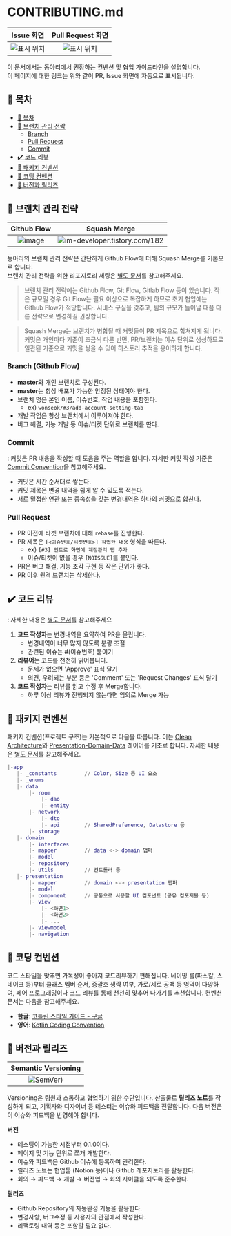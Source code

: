 # CONTRIBUTING.md
Issue 화면            |  Pull Request 화면
:--------------------:|:------------------:
![표시 위치](https://user-images.githubusercontent.com/51331195/156929682-66c7647c-666f-4652-bbae-3ef0f91ca9a8.png) | ![표시 위치](https://user-images.githubusercontent.com/51331195/156929788-9000a4a0-e102-4034-8dd2-d1ee9c8df373.png)


 이 문서에서는 동아리에서 권장하는 컨벤션 및 협업 가이드라인을 설명합니다.  
 이 페이지에 대한 링크는 위와 같이 PR, Issue 화면에 자동으로 표시됩니다.
 
## 📌 목차
- [📌 목차](#-목차)
- [🔱 브랜치 관리 전략](#-브랜치-관리-전략)
  - [Branch](#branch-github-flow)
  - [Pull Request](#pull-request)
  - [Commit](#commit)
- [✔️ 코드 리뷰](#️-코드-리뷰)
- [📂 패키지 컨벤션](#-패키지-컨벤션)
- [💅 코딩 컨벤션](#-코딩-컨벤션)
- [🧱️ 버전과 릴리즈](#️-버전과-릴리즈)

## 🔱 브랜치 관리 전략
Github Flow            |  Squash Merge
:--------------------:|:------------------:
![image](https://user-images.githubusercontent.com/51331195/156977445-fad7d1bf-eac8-4fbd-aea5-4d6b80beef21.png) | ![im-developer.tistory.com/182](https://github.com/ApptiveDev/.github/assets/51331195/6191feb8-fedc-45b6-bbc4-7521400929f8)
  
 동아리의 브랜치 관리 전략은 간단하게 Github Flow에 더해 Squash Merge를 기본으로 합니다.  
 브랜치 관리 전략을 위한 리포지토리 세팅은 [별도 문서](https://github.com/ApptiveDev/.github/blob/main/docs/Project%20Repository%20Setup.md)를 참고해주세요.
  > 브랜치 관리 전략에는 Github Flow, Git Flow, Gitlab Flow 등이 있습니다. 작은 규모일 경우 Git Flow는 필요 이상으로 복잡하게 하므로 초기 협업에는 Github Flow가 적당합니다. 서비스 구실을 갖추고, 팀의 규모가 늘어날 때쯤 다른 전략으로 변경하길 권장합니다.

 > Squash Merge는 브랜치가 병합될 때 커밋들이 PR 제목으로 합쳐지게 됩니다. 커밋은 개인마다 기준이 조금씩 다른 반면, PR/브랜치는 이슈 단위로 생성하므로 일관된 기준으로 커밋을 쌓을 수 있어 히스토리 추적을 용이하게 합니다.

 
### Branch (Github Flow)
- **master**와 개인 브랜치로 구성된다.
- **master**는 항상 배포가 가능한 안정된 상태여야 한다.
- 브랜치 명은 본인 이름, 이슈번호, 작업 내용을 포함한다.
    - ex) `wonseok/#3/add-account-setting-tab`
- 개발 작업은 항상 브랜치에서 이루어져야 한다.
- 버그 해결, 기능 개발 등 이슈/티켓 단위로 브랜치를 딴다.

### Commit
: 커밋은 PR 내용을 작성할 때 도움을 주는 역할을 합니다. 자세한 커밋 작성 기준은 [Commit Convention](https://github.com/Apptive2022-1/.github/blob/main/docs/Commit%20Convention.md)을 참고해주세요.
 * 커밋은 시간 순서대로 쌓는다.
 * 커밋 제목은 변경 내역을 쉽게 알 수 있도록 적는다.
 * 서로 밀접한 연관 또는 종속성을 갖는 변경내역은 하나의 커밋으로 합친다.

### Pull Request
- PR 이전에 타겟 브랜치에 대해 `rebase`를 진행한다.
- PR 제목은 `[<이슈번호/티켓번호>] 작업한 내용` 형식을 따른다.
    - ex) `[#3] 인트로 화면에 계정관리 탭 추가`
    - 이슈/티켓이 없을 경우 `[NOISSUE]`를 붙인다.
- PR은 버그 해결, 기능 조각 구현 등 작은 단위가 좋다.
- PR 이후 원격 브랜치는 삭제한다.
  
## ✔️ 코드 리뷰
 : 자세한 내용은 [별도 문서](https://github.com/Apptive2022-1/.github/blob/main/docs/Code%20Review.md)를 참고해주세요
 1.  **코드 작성자**는 변경내역을 요약하여 PR을 올립니다.
      * 변경내역이 너무 많지 않도록 분량 조절
      * 관련된 이슈는 #(이슈번호) 붙이기
 2.  **리뷰어**는 코드를 천천히 읽어봅니다.
      * 문제가 없으면 'Approve' 표식 달기
      * 의견, 우려되는 부분 등은 'Comment' 또는 'Request Changes' 표식 달기
 3. **코드 작성자**는 리뷰를 읽고 수정 후 Merge합니다.
      * 하루 이상 리뷰가 진행되지 않는다면 임의로 Merge 가능
   
## 📂 패키지 컨벤션
 패키지 컨벤션(프로젝트 구조)는 기본적으로 다음을 따릅니다. 이는 [Clean Architecture](https://developer.android.com/jetpack/guide)와 [Presentation-Domain-Data](https://martinfowler.com/bliki/PresentationDomainDataLayering.html) 레이어를 기초로 합니다. 자세한 내용은 [별도 문서](https://github.com/Apptive2022-1/.github/blob/main/docs/Package%20Convention.md)를 참고해주세요.
 ```m
|-app
    |- _constants         // Color, Size 등 UI 요소
    |- _enums             
    |- data
        |- room
            |- dao
            |- entity
        |- network
            |- dto
            |- api        // SharedPreference, Datastore 등
        |- storage
    |- domain
        |- interfaces
        |- mapper         // data <-> domain 맵퍼
        |- model
        |- repository
        |- utils          // 컨트롤러 등
    |- presentation
        |- mapper         // domain <-> presentation 맵퍼
        |- model
        |- component      // 공통으로 사용할 UI 컴포넌트 (공유 컴포저블 등)
        |- view
            |- <화면1>
            |- <화면2>
            |- ...
        |- viewmodel
        |- navigation
``` 

## 💅 코딩 컨벤션
 코드 스타일을 맞추면 가독성이 좋아져 코드리뷰하기 편해집니다. 네이밍 룰(파스칼, 스네이크 등)부터 클래스 멤버 순서, 중괄호 생략 여부, 가로/세로 공백 등 영역이 다양하여, 페어 프로그래밍이나 코드 리뷰를 통해 천천히 맞추어 나가기를 추천합니다. 컨벤션 문서는 다음을 참고해주세요.
  - **한글**: [코틀린 스타일 가이드 - 구글](https://developer.android.com/kotlin/style-guide?hl=ko)
  - **영어**: [Kotlin Coding Convention](https://kotlinlang.org/docs/coding-conventions.html)
  
## 🧱️ 버전과 릴리즈
| Semantic Versioning |
|:-------------------:|
|![SemVer)](https://user-images.githubusercontent.com/51331195/157697539-25121f51-91ea-4afb-af9e-3e8133c7ebe8.png) |

Versioning은 팀원과 소통하고 협업하기 위한 수단입니다. 산출물로 **릴리즈 노트**를 작성하게 되고, 기획자와 디자이너 등 테스터는 이슈와 피드백을 전달합니다. 다음 버전은 이 이슈와 피드백을 반영해야 합니다.

**버전**
- 테스팅이 가능한 시점부터 0.1.0이다.
- 페이지 및 기능 단위로 쪼개 개발한다.
- 이슈와 피드백은 Github 이슈에 등록하여 관리한다.
- 릴리즈 노트는 협업툴 (Notion 등)이나 Github 레포지토리를 활용한다.
-  회의 → 피드백 → 개발 → 버전업 → 회의 사이클을 되도록 준수한다.
  
**릴리즈**
- Github Repository의 자동완성 기능을 활용한다.
- 변경사항, 버그수정 등 사용자의 관점에서 작성한다.
- 리팩토링 내역 등은 포함할 필요 없다.
